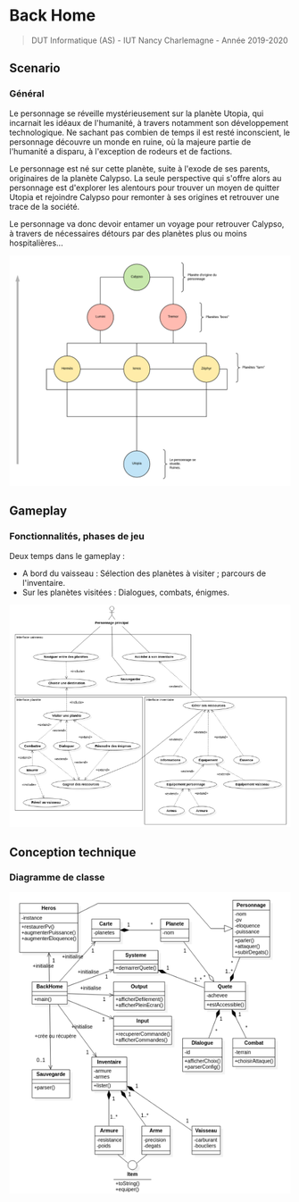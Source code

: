 # Back Home #

> DUT Informatique (AS) - 
> IUT Nancy Charlemagne - 
> Année 2019-2020

## Scenario ##

### Général ###

Le personnage se réveille mystérieusement sur la planète Utopia, qui incarnait les idéaux de l'humanité, à travers notamment son développement technologique. Ne sachant pas combien de temps il est resté inconscient, le personnage découvre un monde en ruine, où la majeure partie de l'humanité a disparu, à l'exception de rodeurs et de factions.

Le personnage est né sur cette planète, suite à l'exode de ses parents, originaires de la planète Calypso. La seule perspective qui s'offre alors au personnage est d'explorer les alentours pour trouver un moyen de quitter Utopia et rejoindre Calypso pour remonter à ses origines et retrouver une trace de la société.

Le personnage va donc devoir entamer un voyage pour retrouver Calypso, à travers de nécessaires détours par des planètes plus ou moins hospitalières...

![cartographie_planetes](readme_img/cartographie_planetes.png)

## Gameplay ##

### Fonctionnalités, phases de jeu ###

Deux temps dans le gameplay :

- A bord du vaisseau : Sélection des planètes à visiter ; parcours de l'inventaire.
- Sur les planètes visitées : Dialogues, combats, énigmes.

![use_case_uml](readme_img/use_case_diagram.png)

## Conception technique ##

### Diagramme de classe ###

![class_diagram_uml](readme_img/class_diagram.png)
